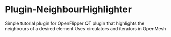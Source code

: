 # Plugin-NeighbourHighlighter
Simple tutorial plugin for OpenFlipper
QT plugin that highlights the neighbours of a desired element
Uses circulators and iterators in OpenMesh
